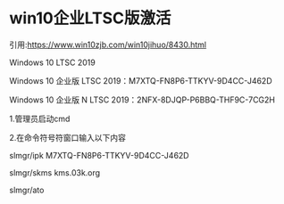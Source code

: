 # win10企业LTSC版激活

引用:https://www.win10zjb.com/win10jihuo/8430.html

Windows 10 LTSC 2019

Windows 10 企业版 LTSC 2019：M7XTQ-FN8P6-TTKYV-9D4CC-J462D

Windows 10 企业版 N LTSC 2019：2NFX-8DJQP-P6BBQ-THF9C-7CG2H

1.管理员启动cmd

2.在命令符号符窗口输入以下内容

slmgr/ipk M7XTQ-FN8P6-TTKYV-9D4CC-J462D

slmgr/skms kms.03k.org

slmgr/ato

